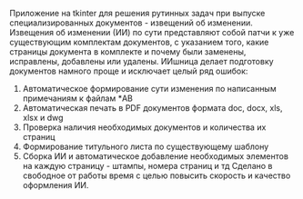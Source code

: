Приложение на tkinter для решения рутинных задач при выпуске специализированных документов - извещений об изменении.
Извещения об изменении (ИИ) по сути представляют собой патчи к уже существующим комплектам документов, с указанием того, какие страницы документа в комплекте и почему были заменены, исправлены, добавлены или удалены. 
ИИшница делает подготовку документов намного проще и исключает целый ряд ошибок:
1. Автоматическое формирование сути изменения по написанным примечаниям к файлам *AB
2. Автоматическая печать в PDF документов формата doc, docx, xls, xlsx и dwg
3. Проверка наличия необходимых документов и количества их страниц
4. Формирование титульного листа по существующему шаблону
5. Сборка ИИ и автоматическое добавление необходимых элементов на каждую страницу - штампы, номера страниц и тд
Сделано в свободное от работы время с целью повысить скорость и качество оформления ИИ.
